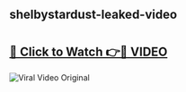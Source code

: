 ## shelbystardust-leaked-video 

# <h2><a href="http://freeplayer.one?title=shelbystardust-leaked-video&ref=21J">🔗 Click to Watch 👉🔴 VIDEO</a></h2>

<a href="http://freeplayer.one?title=shelbystardust-leaked-video&ref=21J" rel="nofollow" data-target="animated-image.originalLink"><img src="https://i.ibb.co.com/xMMVF88/686577567.gif" alt="Viral Video Original" style="max-width: 100%; display: inline-block;" data-target="animated-image.originalImage"></a>

